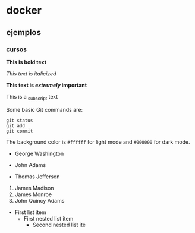 # docker
## ejemplos
### cursos

**This is bold text**

_This text is italicized_

**This text is _extremely_ important**

This is a <sub>subscript</sub> text

Some basic Git commands are:
```
git status
git add
git commit
```

The background color is `#ffffff` for light mode and `#000000` for dark mode.

- George Washington
* John Adams
+ Thomas Jefferson

1. James Madison
1. James Monroe
1. John Quincy Adams

- First list item
  - First nested list item
    - Second nested list ite

